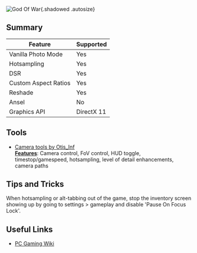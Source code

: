 ![God Of War](Images\gow_header.png "Shot by Otis_Inf"){.shadowed .autosize}

## Summary

Feature | Supported
--|--
Vanilla Photo Mode | Yes
Hotsampling | Yes
DSR | Yes
Custom Aspect Ratios | Yes
Reshade | Yes 
Ansel | No
Graphics API | DirectX 11
 
## Tools

* [Camera tools by Otis_Inf](https://patreon.com/Otis_Inf)  
**[Features](https://opm.fransbouma.com/Cameras/gow.htm)**: Camera control, FoV control, HUD toggle, timestop/gamespeed, hotsampling, level of detail enhancements, camera paths

## Tips and Tricks

When hotsampling or alt-tabbing out of the game, stop the inventory screen showing up by going to settings > gameplay and disable 'Pause On Focus Lock'.

## Useful Links

* [PC Gaming Wiki](https://pcgamingwiki.com/wiki/Game_Title)

